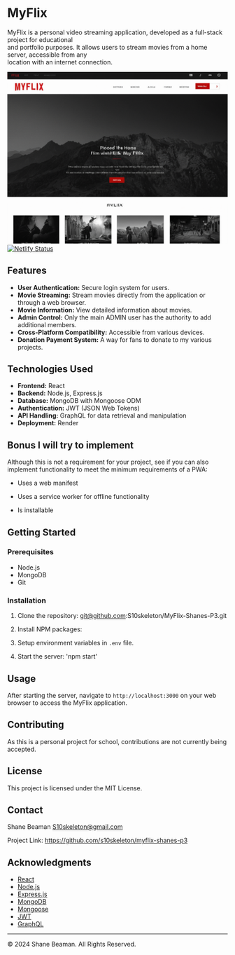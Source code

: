 # MyFlix

MyFlix is a personal video streaming application, developed as a full-stack project for educational <br> 
and portfolio purposes. It allows users to stream movies from a home server, accessible from any <br> 
location with an internet connection.

![MyFlix](./client/src/assets/MyFlix-Concept.png)
[![Netlify Status](https://api.netlify.com/api/v1/badges/c53ac6d8-9608-408d-be22-36d99803618e/deploy-status)](https://app.netlify.com/sites/enchanting-crumble-281136/deploys)


## Features

- **User Authentication:** Secure login system for users.
- **Movie Streaming:** Stream movies directly from the application or through a web browser.
- **Movie Information:** View detailed information about movies.
- **Admin Control:** Only the main ADMIN user has the authority to add additional members.
- **Cross-Platform Compatibility:** Accessible from various devices.
- **Donation Payment System:** A way for fans to donate to my various projects.

## Technologies Used

- **Frontend:** React
- **Backend:** Node.js, Express.js
- **Database:** MongoDB with Mongoose ODM
- **Authentication:** JWT (JSON Web Tokens)
- **API Handling:** GraphQL for data retrieval and manipulation
- **Deployment:** Render

## Bonus I will try to implement
Although this is not a requirement for your project, see if you can also implement functionality to meet the minimum requirements of a PWA:

- Uses a web manifest

- Uses a service worker for offline functionality

- Is installable

## Getting Started

### Prerequisites

- Node.js
- MongoDB
- Git

### Installation

1. Clone the repository: git@github.com:S10skeleton/MyFlix-Shanes-P3.git

2. Install NPM packages:

3. Setup environment variables in `.env` file.

4. Start the server: 'npm start'

## Usage

After starting the server, navigate to `http://localhost:3000` on your web browser to access the MyFlix application.

## Contributing

As this is a personal project for school, contributions are not currently being accepted.

## License

This project is licensed under the MIT License.

## Contact

Shane Beaman S10skeleton@gmail.com

Project Link: https://github.com/s10skeleton/myflix-shanes-p3

## Acknowledgments

- [React](https://reactjs.org/)
- [Node.js](https://nodejs.org/)
- [Express.js](https://expressjs.com/)
- [MongoDB](https://www.mongodb.com/)
- [Mongoose](https://mongoosejs.com/)
- [JWT](https://jwt.io/)
- [GraphQL](https://graphql.org/)

---

© 2024 Shane Beaman. All Rights Reserved.
